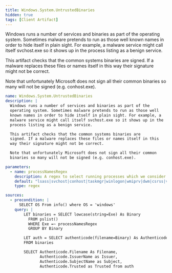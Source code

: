 ```yaml
---
title: Windows.System.UntrustedBinaries
hidden: true
tags: [Client Artifact]
---
```


Windows runs a number of services and binaries as part of the
operating system. Sometimes malware pretends to run as those well
known names in order to hide itself in plain sight. For example, a
malware service might call itself svchost.exe so it shows up in the
process listing as a benign service.

This artifact checks that the common systems binaries are
signed. If a malware replaces these files or names itself in this
way their signature might not be correct.

Note that unfortunately Microsoft does not sign all their common
binaries so many will not be signed (e.g. conhost.exe).


```yaml
name: Windows.System.UntrustedBinaries
description: |
  Windows runs a number of services and binaries as part of the
  operating system. Sometimes malware pretends to run as those well
  known names in order to hide itself in plain sight. For example, a
  malware service might call itself svchost.exe so it shows up in the
  process listing as a benign service.

  This artifact checks that the common systems binaries are
  signed. If a malware replaces these files or names itself in this
  way their signature might not be correct.

  Note that unfortunately Microsoft does not sign all their common
  binaries so many will not be signed (e.g. conhost.exe).

parameters:
  - name: processNamesRegex
    description: A regex to select running processes which we consider should be trusted.
    default: "lsass|svchost|conhost|taskmgr|winlogon|wmiprv|dwm|csrss|velociraptor"
    type: regex

sources:
  - precondition: |
      SELECT OS From info() where OS = 'windows'
    query: |
        LET binaries = SELECT lowcase(string=Exe) As Binary
          FROM pslist()
          WHERE Exe =~ processNamesRegex
          GROUP BY Binary

        LET auth = SELECT authenticode(filename=Binary) As Authenticode
        FROM binaries

        SELECT Authenticode.Filename As Filename,
               Authenticode.IssuerName as Issuer,
               Authenticode.SubjectName as Subject,
               Authenticode.Trusted as Trusted from auth

```
